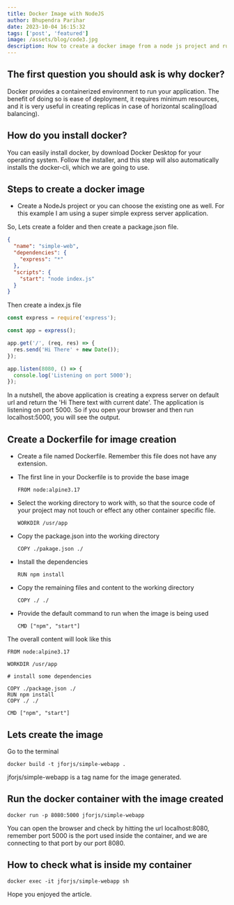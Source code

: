 ```yaml
---
title: Docker Image with NodeJS
author: Bhupendra Parihar
date: 2023-10-04 16:15:32
tags: ['post', 'featured']
image: /assets/blog/code3.jpg
description: How to create a docker image from a node js project and run it as a docker container
---
```


## The first question you should ask is why docker?

Docker provides a containerized environment to run your application. The benefit of doing so is ease of deployment, it requires minimum resources, and it is very useful in creating replicas in case of horizontal scaling(load balancing).

## How do you install docker?

You can easily install docker, by download Docker Desktop for your operating system. Follow the installer, and this step will also automatically installs the docker-cli, which we are going to use.

## Steps to create a docker image

- Create a NodeJs project or you can choose the existing one as well. For this example I am using a super simple express server application.

So, Lets create a folder and then create a package.json file.

```json
{
  "name": "simple-web",
  "dependencies": {
    "express": "*"
  },
  "scripts": {
    "start": "node index.js"
  }
}
```

Then create a index.js file

```javascript
const express = require('express');

const app = express();

app.get('/', (req, res) => {
  res.send('Hi There' + new Date());
});

app.listen(8080, () => {
  console.log('Listening on port 5000');
});
```

In a nutshell, the above application is creating a express server on default url and return the 'Hi There text with current date'. The application is listening on port 5000. So if you open your browser and then run localhost:5000, you will see the output.

## Create a Dockerfile for image creation

- Create a file named Dockerfile. Remember this file does not have any extension.

- The first line in your Dockerfile is to provide the base image

  ```
  FROM node:alpine3.17
  ```

- Select the working directory to work with, so that the source code of your project may not touch or effect any other container specific file.

  ```
  WORKDIR /usr/app
  ```

- Copy the package.json into the working directory

  ```
  COPY ./pakage.json ./
  ```

- Install the dependencies

  ```
  RUN npm install
  ```

- Copy the remaining files and content to the working directory

  ```
  COPY ./ ./
  ```

- Provide the default command to run when the image is being used
  ```
  CMD ["npm", "start"]
  ```

The overall content will look like this

```
FROM node:alpine3.17

WORKDIR /usr/app

# install some dependencies

COPY ./package.json ./
RUN npm install
COPY ./ ./

CMD ["npm", "start"]

```

## Lets create the image

Go to the terminal

```
docker build -t jforjs/simple-webapp .
```

jforjs/simple-webapp is a tag name for the image generated.

## Run the docker container with the image created

```
docker run -p 8080:5000 jforjs/simple-webapp
```

You can open the browser and check by hitting the url localhost:8080, remember port 5000 is the port used inside the container, and we are connecting to that port by our port 8080.

## How to check what is inside my container

```
docker exec -it jforjs/simple-webapp sh
```

Hope you enjoyed the article.

